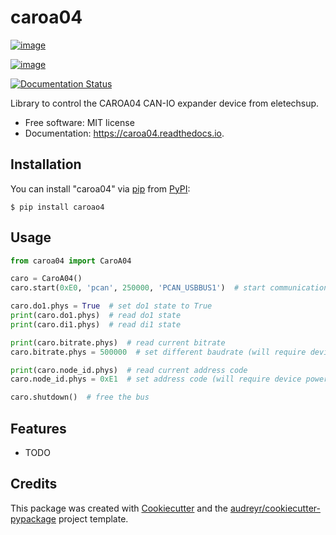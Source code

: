 # caroa04

[![image](https://img.shields.io/pypi/v/caroa04.svg)](https://pypi.python.org/pypi/caroa04)

[![image](https://img.shields.io/travis/supermete/caroa04.svg)](https://travis-ci.com/supermete/caroa04)

[![Documentation Status](https://readthedocs.org/projects/caroa04/badge/?version=latest)](https://caroa04.readthedocs.io/en/latest/?version=latest)

Library to control the CAROA04 CAN-IO expander device from eletechsup.

-   Free software: MIT license
-   Documentation: <https://caroa04.readthedocs.io>.

## Installation

You can install \"caroa04\" via [pip]() from [PyPI]():

    $ pip install caroao4

## Usage

``` python
from caroa04 import CaroA04

caro = CaroA04()
caro.start(0xE0, 'pcan', 250000, 'PCAN_USBBUS1')  # start communication

caro.do1.phys = True  # set do1 state to True
print(caro.do1.phys)  # read do1 state
print(caro.di1.phys)  # read di1 state

print(caro.bitrate.phys)  # read current bitrate
caro.bitrate.phys = 500000  # set different baudrate (will require device power cycle)

print(caro.node_id.phys)  # read current address code
caro.node_id.phys = 0xE1  # set address code (will require device power cycle)

caro.shutdown()  # free the bus
```

## Features

-   TODO

## Credits

This package was created with
[Cookiecutter](https://github.com/audreyr/cookiecutter) and the
[audreyr/cookiecutter-pypackage](https://github.com/audreyr/cookiecutter-pypackage)
project template.
